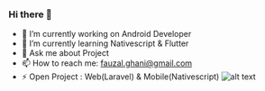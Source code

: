 ### Hi there 👋

- 🔭 I’m currently working on Android Developer 
- 🌱 I’m currently learning Nativescript & Flutter
- 💬 Ask me about Project
- 📫 How to reach me: fauzal.ghani@gmail.com
- ⚡ Open Project : Web(Laravel) & Mobile(Nativescript)
![alt text](http://sistec.co.id/api/img/Slide1.JPG)
